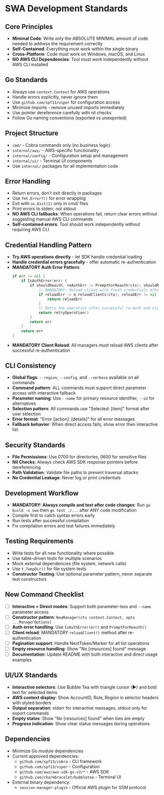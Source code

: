 # SWA Development Standards

## Core Principles
- **Minimal Code**: Write only the ABSOLUTE MINIMAL amount of code needed to address the requirement correctly
- **Self-Contained**: Everything must work within the single binary
- **Cross-Platform**: Code must work on Windows, macOS, and Linux
- **NO AWS CLI Dependencies**: Tool must work independently without AWS CLI installed

## Go Standards
- Always use `context.Context` for AWS operations
- Handle errors explicitly, never ignore them
- Use `github.com/spf13/viper` for configuration access
- Minimize imports - remove unused imports immediately
- Use pointer dereference carefully with nil checks
- Follow Go naming conventions (exported vs unexported)

## Project Structure
- `cmd/` - Cobra commands only (no business logic)
- `internal/aws/` - AWS-specific functionality
- `internal/config/` - Configuration setup and management
- `internal/ui/` - Terminal UI components
- Use `internal/` packages for all implementation code

## Error Handling
- Return errors, don't exit directly in packages
- Use `fmt.Errorf()` for error wrapping
- Exit with `os.Exit(1)` only in cmd/ files
- Print errors to stderr, not stdout
- **NO AWS CLI fallbacks**: When operations fail, return clear errors without suggesting manual AWS CLI commands
- **Self-contained errors**: Tool should work independently without requiring AWS CLI

## Credential Handling Pattern
- **Try AWS operations directly** - let SDK handle credential loading
- **Handle credential errors gracefully** - offer automatic re-authentication
- **MANDATORY Auth Error Pattern**:
  ```go
  if err != nil {
      if IsAuthError(err) {
          if shouldReauth, reAuthErr := PromptForReauth(ctx); shouldReauth && reAuthErr == nil {
              // MANDATORY: Reload client with fresh credentials after re-auth
              if reloadErr := m.reloadClients(ctx); reloadErr != nil {
                  return reloadErr
              }
              // Retry the operation after successful re-auth and client reload
              return retryOperation()
          }
          return err
      }
      return err
  }
  ```
- **MANDATORY Client Reload**: All managers must reload AWS clients after successful re-authentication

## CLI Consistency
- **Global flags**: `--region`, `--config`, and `--verbose` available on all commands
- **Command pattern**: ALL commands must support direct parameter access with interactive fallback
- **Parameter naming**: Use `--name` for primary resource identifier, `--id` for alternatives
- **Selection pattern**: All commands use "Selected: [item]" format after user selection
- **Error format**: "Error [action]: [details]" for all error messages
- **Fallback behavior**: When direct access fails, show error then interactive list

## Security Standards
- **File Permissions**: Use 0700 for directories, 0600 for sensitive files
- **Nil Checks**: Always check AWS SDK response pointers before dereferencing
- **Path Validation**: Validate file paths to prevent traversal attacks
- **No Credential Leakage**: Never log or print credentials

## Development Workflow
- **MANDATORY: Always compile and test after code changes**: Run `go build -o swa` then `go test ./...` after ANY code modification
- Compile first to catch syntax errors early
- Run tests after successful compilation
- Fix compilation errors and test failures immediately

## Testing Requirements
- Write tests for all new functionality where possible
- Use table-driven tests for multiple scenarios
- Mock external dependencies (file system, network calls)
- Use `t.TempDir()` for file system tests
- **Constructor Testing**: Use optional parameter pattern, never separate test constructors

## New Command Checklist
- [ ] **Interactive + Direct modes**: Support both parameter-less and `--name` parameter access
- [ ] **Constructor pattern**: `NewManager(ctx context.Context, opts ...ManagerOptions)`
- [ ] **Auth error handling**: Use `IsAuthError(err)` and `PromptForReauth()`
- [ ] **Client reload**: MANDATORY `reloadClient()` method after re-authentication
- [ ] **Pagination support**: Handle NextToken/Marker for all list operations
- [ ] **Empty resource handling**: Show "No [resources] found" message
- [ ] **Documentation**: Update README with both interactive and direct usage examples

## UI/UX Standards
- **Interactive selectors**: Use Bubble Tea with triangle cursor (▶) and bold text for selected items
- **AWS context display**: Show AccountID, Role, Region in selector headers with styled borders
- **Output separation**: stderr for interactive messages, stdout only for export commands
- **Empty states**: Show "No [resources] found" when lists are empty
- **Progress indication**: Show clear status messages during operations

## Dependencies
- Minimize Go module dependencies
- Current approved dependencies:
  - `github.com/spf13/cobra` - CLI framework
  - `github.com/spf13/viper` - Configuration
  - `github.com/aws/aws-sdk-go-v2/*` - AWS SDK
  - `github.com/charmbracelet/bubbletea` - Terminal UI
- External binary dependency:
  - `session-manager-plugin` - Official AWS plugin for SSM protocol